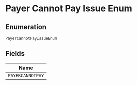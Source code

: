 
# Payer Cannot Pay Issue Enum

## Enumeration

`PayerCannotPayIssueEnum`

## Fields

| Name |
|  --- |
| `PAYERCANNOTPAY` |

